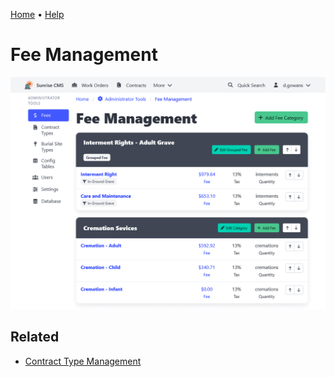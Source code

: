 [Home](https://cityssm.github.io/sunrise-cms/)
•
[Help](https://cityssm.github.io/sunrise-cms/docs/)

# Fee Management

![Fee Management](./images/feeManagement.png)

## Related

- [Contract Type Management](./contractTypeManagement.md)
